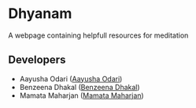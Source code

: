 # Dhyanam
A webpage containing helpfull resources for meditation 

## Developers
* Aayusha Odari ([Aayusha Odari](https://github.com/ayusao))
* Benzeena Dhakal ([Benzeena Dhakal](https://github.com/benz-4))
* Mamata Maharjan ([Mamata Maharjan](https://github.com/Mavis021))
